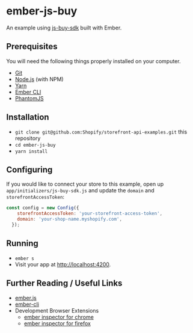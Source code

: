 # ember-js-buy

An example using [js-buy-sdk](https://github.com/Shopify/js-buy-sdk) built with Ember.

## Prerequisites

You will need the following things properly installed on your computer.

* [Git](https://git-scm.com/)
* [Node.js](https://nodejs.org/) (with NPM)
* [Yarn](https://yarnpkg.com/en/)
* [Ember CLI](https://ember-cli.com/)
* [PhantomJS](http://phantomjs.org/)

## Installation

* `git clone git@github.com:Shopify/storefront-api-examples.git` this repository
* `cd ember-js-buy`
* `yarn install`

## Configuring

If you would like to connect your store to this example, open up `app/initializers/js-buy-sdk.js` and update the `domain` and `storefrontAccessToken`:
```js
const config = new Config({
    storefrontAccessToken: 'your-storefront-access-token',
    domain: 'your-shop-name.myshopify.com',
  });
```

## Running

* `ember s`
* Visit your app at [http://localhost:4200](http://localhost:4200).

## Further Reading / Useful Links

* [ember.js](http://emberjs.com/)
* [ember-cli](https://ember-cli.com/)
* Development Browser Extensions
  * [ember inspector for chrome](https://chrome.google.com/webstore/detail/ember-inspector/bmdblncegkenkacieihfhpjfppoconhi)
  * [ember inspector for firefox](https://addons.mozilla.org/en-US/firefox/addon/ember-inspector/)
